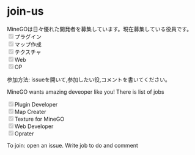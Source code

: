 # join-us
<p>MineGOは日々優れた開発者を募集しています。現在募集している役員です。<br />
<input type="checkbox" id='checkoff' disabled='disabled' checked='checked'>プラグイン<br />
<input type="checkbox" id='checkon' disabled='disabled' checked='checked'>マップ作成<br />
<input type="checkbox" id='checkoff' disabled='disabled' checked='checked'>テクスチャ<br />
<input type="checkbox" id='checkon' disabled='disabled' checked='checked'>Web<br />
<input type="checkbox" id='checkon' disabled='disabled' checked='checked'>OP<br /></p>

参加方法: issueを開いて,参加したい役,コメントを書いてください。

<p>MineGO wants amazing deveoper like you! There is list of jobs</p>
<input type="checkbox" id='checkoff' disabled='disabled' checked='checked'>Plugin Developer<br />
<input type="checkbox" id='checkon' disabled='disabled' checked='checked'>Map Creater<br />
<input type="checkbox" id='checkoff' disabled='disabled' checked='checked'>Texture for MineGO<br />
<input type="checkbox" id='checkon' disabled='disabled' checked='checked'>Web Developer<br />
<input type="checkbox" id='checkon' disabled='disabled' checked='checked'>Oprater<br /></p>

To join: open an issue. Write job to do and comment

